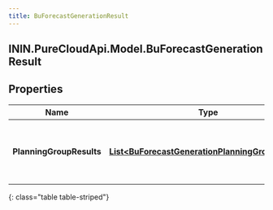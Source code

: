 ```yaml
---
title: BuForecastGenerationResult
---
```

## ININ.PureCloudApi.Model.BuForecastGenerationResult

## Properties

|Name | Type | Description | Notes|
|------------ | ------------- | ------------- | -------------|
| **PlanningGroupResults** | [**List&lt;BuForecastGenerationPlanningGroupResult&gt;**](BuForecastGenerationPlanningGroupResult.html) | Generation results, broken down by planning group | [optional] |
{: class="table table-striped"}


